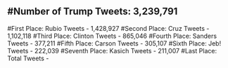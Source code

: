 #Number of Trump Tweets: 3,239,791
---
#First Place: Rubio Tweets - 1,428,927
#Second Place: Cruz Tweets - 1,102,118
#Third Place: Clinton Tweets - 865,046
#Fourth Place: Sanders Tweets - 377,211
#Fifth Place: Carson Tweets - 305,107
#Sixth Place: Jeb! Tweets - 222,039
#Seventh Place: Kasich Tweets - 211,007
#Last Place: Total Tweets -  
